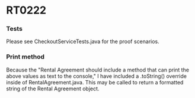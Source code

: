 # RT0222

### Tests

Please see CheckoutServiceTests.java for the proof scenarios.

### Print method

Because the "Rental Agreement should include a method that can print the above values as text to the console," I have
included a .toString() override inside of RentalAgreement.java. This may be called to return a formatted string of the
Rental Agreement object.